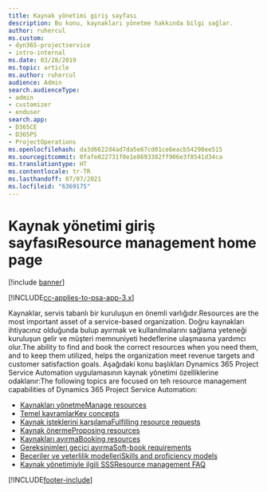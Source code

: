 ```yaml
---
title: Kaynak yönetimi giriş sayfası
description: Bu konu, kaynakları yönetme hakkında bilgi sağlar.
author: ruhercul
ms.custom:
- dyn365-projectservice
- intro-internal
ms.date: 03/28/2019
ms.topic: article
ms.author: ruhercul
audience: Admin
search.audienceType:
- admin
- customizer
- enduser
search.app:
- D365CE
- D365PS
- ProjectOperations
ms.openlocfilehash: da3d6622d4ad7da5e67cd01ce6eacb54298ee515
ms.sourcegitcommit: 0fafe022731f0e1e8693382ff906e3f8541d34ca
ms.translationtype: HT
ms.contentlocale: tr-TR
ms.lasthandoff: 07/07/2021
ms.locfileid: "6369175"
---
```

# <a name="resource-management-home-page"></a><span data-ttu-id="3c7d2-103">Kaynak yönetimi giriş sayfası</span><span class="sxs-lookup"><span data-stu-id="3c7d2-103">Resource management home page</span></span>

[!include [banner](../includes/psa-now-project-operations.md)]

[!INCLUDE[cc-applies-to-psa-app-3.x](../includes/cc-applies-to-psa-app-3x.md)]

<span data-ttu-id="3c7d2-104">Kaynaklar, servis tabanlı bir kuruluşun en önemli varlığıdır.</span><span class="sxs-lookup"><span data-stu-id="3c7d2-104">Resources are the most important asset of a service-based organization.</span></span> <span data-ttu-id="3c7d2-105">Doğru kaynakları ihtiyacınız olduğunda bulup ayırmak ve kullanılmalarını sağlama yeteneği kuruluşun gelir ve müşteri memnuniyeti hedeflerine ulaşmasına yardımcı olur.</span><span class="sxs-lookup"><span data-stu-id="3c7d2-105">The ability to find and book the correct resources when you need them, and to keep them utilized, helps the organization meet revenue targets and customer satisfaction goals.</span></span> <span data-ttu-id="3c7d2-106">Aşağıdaki konu başlıkları Dynamics 365 Project Service Automation uygulamasının kaynak yönetimi özelliklerine odaklanır:</span><span class="sxs-lookup"><span data-stu-id="3c7d2-106">The following topics are focused on teh resource management capabilities of Dynamics 365 Project Service Automation:</span></span>

- [<span data-ttu-id="3c7d2-107">Kaynakları yönetme</span><span class="sxs-lookup"><span data-stu-id="3c7d2-107">Manage resources</span></span>](manage-resources.md)
- [<span data-ttu-id="3c7d2-108">Temel kavramlar</span><span class="sxs-lookup"><span data-stu-id="3c7d2-108">Key concepts</span></span>](reports-key-concepts.md)
- [<span data-ttu-id="3c7d2-109">Kaynak isteklerini karşılama</span><span class="sxs-lookup"><span data-stu-id="3c7d2-109">Fulfilling resource requests</span></span>](resource-management-fulfill-requests.md)
- [<span data-ttu-id="3c7d2-110">Kaynak önerme</span><span class="sxs-lookup"><span data-stu-id="3c7d2-110">Proposing resources</span></span>](resource-management-propose-resources.md)
- [<span data-ttu-id="3c7d2-111">Kaynakları ayırma</span><span class="sxs-lookup"><span data-stu-id="3c7d2-111">Booking resources</span></span>](resource-management-book-resources-scheduleboard.md)
- [<span data-ttu-id="3c7d2-112">Gereksinimleri geçici ayırma</span><span class="sxs-lookup"><span data-stu-id="3c7d2-112">Soft-book requirements</span></span>](resource-management-softbook-requirements.md)
- [<span data-ttu-id="3c7d2-113">Beceriler ve yeterlilik modelleri</span><span class="sxs-lookup"><span data-stu-id="3c7d2-113">Skills and proficiency models</span></span>](resource-management-skills-proficiency.md)
- [<span data-ttu-id="3c7d2-114">Kaynak yönetimiyle ilgili SSS</span><span class="sxs-lookup"><span data-stu-id="3c7d2-114">Resource management FAQ</span></span>](resource-management-faq.md)


[!INCLUDE[footer-include](../includes/footer-banner.md)]